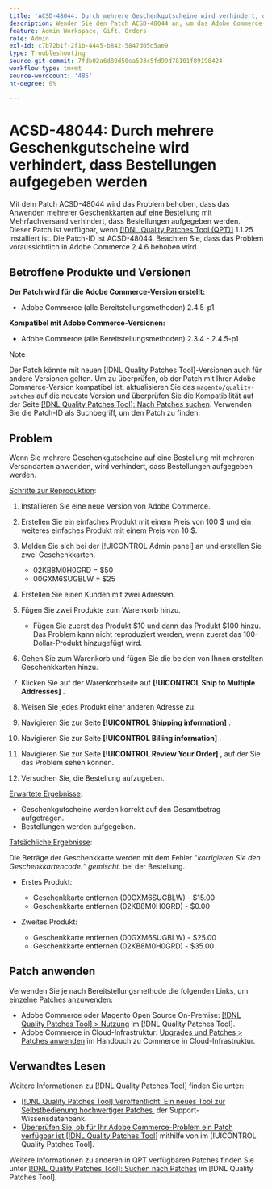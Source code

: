 ```yaml
---
title: 'ACSD-48044: Durch mehrere Geschenkgutscheine wird verhindert, dass Bestellungen aufgegeben werden'
description: Wenden Sie den Patch ACSD-48044 an, um das Adobe Commerce-Problem zu beheben, bei dem das Anwenden mehrerer Geschenkgutscheine auf eine Bestellung mit Mehrfachversand verhindert, dass Bestellungen aufgegeben werden.
feature: Admin Workspace, Gift, Orders
role: Admin
exl-id: c7b72b1f-2f1b-4445-b842-5847d05d5ae9
type: Troubleshooting
source-git-commit: 7fdb02a6d89d50ea593c5fd99d78101f89198424
workflow-type: tm+mt
source-wordcount: '485'
ht-degree: 0%

---
```


# ACSD-48044: Durch mehrere Geschenkgutscheine wird verhindert, dass Bestellungen aufgegeben werden

Mit dem Patch ACSD-48044 wird das Problem behoben, dass das Anwenden mehrerer Geschenkkarten auf eine Bestellung mit Mehrfachversand verhindert, dass Bestellungen aufgegeben werden. Dieser Patch ist verfügbar, wenn [[!DNL Quality Patches Tool (QPT)]](https://experienceleague.adobe.com/de/docs/commerce-operations/tools/quality-patches-tool/quality-patches-tool-to-self-serve-quality-patches) 1.1.25 installiert ist. Die Patch-ID ist ACSD-48044. Beachten Sie, dass das Problem voraussichtlich in Adobe Commerce 2.4.6 behoben wird.

## Betroffene Produkte und Versionen

**Der Patch wird für die Adobe Commerce-Version erstellt:**

* Adobe Commerce (alle Bereitstellungsmethoden) 2.4.5-p1

**Kompatibel mit Adobe Commerce-Versionen:**

* Adobe Commerce (alle Bereitstellungsmethoden) 2.3.4 - 2.4.5-p1

>[!NOTE]
>
>Der Patch könnte mit neuen [!DNL Quality Patches Tool]-Versionen auch für andere Versionen gelten. Um zu überprüfen, ob der Patch mit Ihrer Adobe Commerce-Version kompatibel ist, aktualisieren Sie das `magento/quality-patches` auf die neueste Version und überprüfen Sie die Kompatibilität auf der Seite [[!DNL Quality Patches Tool]: Nach Patches suchen](https://experienceleague.adobe.com/tools/commerce-quality-patches/index.html?lang=de). Verwenden Sie die Patch-ID als Suchbegriff, um den Patch zu finden.

## Problem

Wenn Sie mehrere Geschenkgutscheine auf eine Bestellung mit mehreren Versandarten anwenden, wird verhindert, dass Bestellungen aufgegeben werden.

<u>Schritte zur Reproduktion</u>:

1. Installieren Sie eine neue Version von Adobe Commerce.
1. Erstellen Sie ein einfaches Produkt mit einem Preis von 100 $ und ein weiteres einfaches Produkt mit einem Preis von 10 $.
1. Melden Sie sich bei der [!UICONTROL Admin panel] an und erstellen Sie zwei Geschenkkarten.

   * 02KB8M0H0GRD = $50
   * 00GXM6SUGBLW = $25

1. Erstellen Sie einen Kunden mit zwei Adressen.
1. Fügen Sie zwei Produkte zum Warenkorb hinzu.

   * Fügen Sie zuerst das Produkt $10 und dann das Produkt $100 hinzu. Das Problem kann nicht reproduziert werden, wenn zuerst das 100-Dollar-Produkt hinzugefügt wird.

1. Gehen Sie zum Warenkorb und fügen Sie die beiden von Ihnen erstellten Geschenkkarten hinzu.
1. Klicken Sie auf der Warenkorbseite auf **[!UICONTROL Ship to Multiple Addresses]** .
1. Weisen Sie jedes Produkt einer anderen Adresse zu.
1. Navigieren Sie zur Seite **[!UICONTROL Shipping information]** .
1. Navigieren Sie zur Seite **[!UICONTROL Billing information]** .
1. Navigieren Sie zur Seite **[!UICONTROL Review Your Order]** , auf der Sie das Problem sehen können.
1. Versuchen Sie, die Bestellung aufzugeben.

<u>Erwartete Ergebnisse</u>:

* Geschenkgutscheine werden korrekt auf den Gesamtbetrag aufgetragen.
* Bestellungen werden aufgegeben.

<u>Tatsächliche Ergebnisse</u>:

Die Beträge der Geschenkkarte werden mit dem Fehler &quot;*korrigieren Sie den Geschenkkartencode.“ gemischt.* bei der Bestellung.

* Erstes Produkt:

   * Geschenkkarte entfernen (00GXM6SUGBLW) - $15.00
   * Geschenkkarte entfernen (02KB8M0H0GRD) - $0.00

* Zweites Produkt:

   * Geschenkkarte entfernen (00GXM6SUGBLW) - $25.00
   * Geschenkkarte entfernen (02KB8M0H0GRD) - $35.00

## Patch anwenden

Verwenden Sie je nach Bereitstellungsmethode die folgenden Links, um einzelne Patches anzuwenden:

* Adobe Commerce oder Magento Open Source On-Premise: [[!DNL Quality Patches Tool] > Nutzung](/help/tools/quality-patches-tool/usage.md) im [!DNL Quality Patches Tool].
* Adobe Commerce in Cloud-Infrastruktur: [Upgrades und Patches > Patches anwenden](https://experienceleague.adobe.com/docs/commerce-cloud-service/user-guide/develop/upgrade/apply-patches.html?lang=de) im Handbuch zu Commerce in Cloud-Infrastruktur.

## Verwandtes Lesen

Weitere Informationen zu [!DNL Quality Patches Tool] finden Sie unter:

* [[!DNL Quality Patches Tool] Veröffentlicht: Ein neues Tool zur Selbstbedienung hochwertiger Patches &#x200B;](https://experienceleague.adobe.com/de/docs/commerce-operations/tools/quality-patches-tool/quality-patches-tool-to-self-serve-quality-patches) der Support-Wissensdatenbank.
* [Überprüfen Sie, ob für Ihr Adobe Commerce-Problem ein Patch verfügbar ist [!DNL Quality Patches Tool]](/help/tools/quality-patches-tool/patches-available-in-qpt/check-patch-for-magento-issue-with-magento-quality-patches.md) mithilfe von im [!UICONTROL Quality Patches Tool].


Weitere Informationen zu anderen in QPT verfügbaren Patches finden Sie unter [[!DNL Quality Patches Tool]: Suchen nach Patches](https://experienceleague.adobe.com/tools/commerce-quality-patches/index.html?lang=de) im [!DNL Quality Patches Tool].
